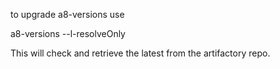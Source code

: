 

to upgrade a8-versions use

  a8-versions --l-resolveOnly

This will check and retrieve the latest from the artifactory repo.

